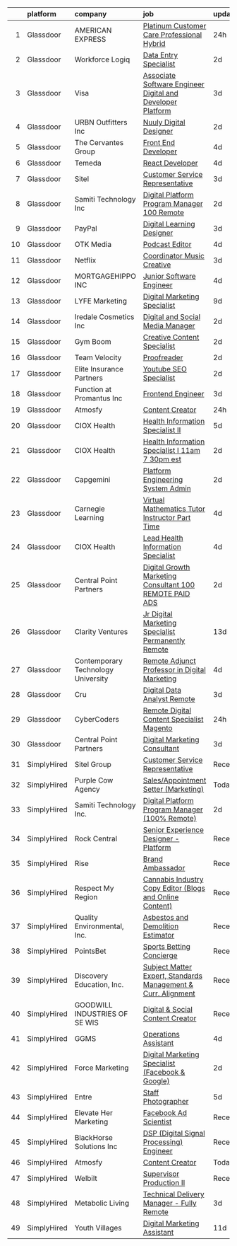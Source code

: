 

|    | platform    | company                            | job                                                                                                                                                                                                                                                                                                                                                                                                                                                                                                                                                                                                                                                                                                                                                                                                                                                                                                                                                                                                                                                                                                                                                                                                                                                                                                                                                                                                | update_time   | location             |
|---:|:------------|:-----------------------------------|:---------------------------------------------------------------------------------------------------------------------------------------------------------------------------------------------------------------------------------------------------------------------------------------------------------------------------------------------------------------------------------------------------------------------------------------------------------------------------------------------------------------------------------------------------------------------------------------------------------------------------------------------------------------------------------------------------------------------------------------------------------------------------------------------------------------------------------------------------------------------------------------------------------------------------------------------------------------------------------------------------------------------------------------------------------------------------------------------------------------------------------------------------------------------------------------------------------------------------------------------------------------------------------------------------------------------------------------------------------------------------------------------------|:--------------|:---------------------|
|  1 | Glassdoor   | AMERICAN EXPRESS                   | [Platinum Customer Care Professional  Hybrid ](https://www.glassdoor.com/partner/jobListing.htm?pos=101&ao=1110586&s=58&guid=00000181ec0c16cea24595dbbc216a75&src=GD_JOB_AD&t=SR&vt=w&cs=1_5a43752a&cb=1657522625000&jobListingId=1007995810946&cpc=39A4E8CE329AB187&jrtk=3-0-1g7m0o5ppghr6801-1g7m0o5qa2ff3000-d34c5b42e18b3c03--6NYlbfkN0A5nblP0AAnhgopED8_ojjQZxlXcLntPBcvKwP4k1GUfLPORtmzN_ZAa2GorthJNwENB872EJGrXA1RvadZoPnOwWLHe5oTMtfzkP-d-LK8xb1U7AFwmVJ3cCm24VfYuxIRQ2JAVI6gk1-MPQuGfSyi-i2mYA1h_g9a4C9pc_QOeNp0ioOQVUGDZRi8Je5KMNCieUJqvupT18pwp0QL-NmKbDa63OTD_smjF9_Fw1WcJsuULKtRSlK_l4dRAj5O-NLlH2s_U6fLNGZqExAoSK_B-H0PI_RX2fdy86VbjH-j-oXnpGQoJ7xrBUFIC7z5xAVf5vl55QzDgozhci368CM0ttB4LgytKgh3_oITFwG2TwSnKOT3HuWIU66KW-dcajU7WH3huHd3h6jufqgpM0qqJNNel78DB3IdGwoXDghuXyE6P0aRfOnk7E8Ok3NiGq8%3D)                                                                                                                                                                                                                                                                                                                                                                                                                                                                                                                                                                                   | 24h           | Sunrise, FL          |
|  2 | Glassdoor   | Workforce Logiq                    | [Data Entry Specialist](https://www.glassdoor.com/partner/jobListing.htm?pos=105&ao=1110586&s=58&guid=00000181ec0c16cea24595dbbc216a75&src=GD_JOB_AD&t=SR&vt=w&cs=1_f70ec2f1&cb=1657522625000&jobListingId=1007993801614&cpc=2CAED5C921A5F994&jrtk=3-0-1g7m0o5ppghr6801-1g7m0o5qa2ff3000-1d77477676b70364--6NYlbfkN0BhgsxSwl5lo7QzTbtXQkwPrIx61OQPxpk1VFOKOTLj9cEu6ZwTgNE0TNWZoeC26IaSbeOT9mslhoEPhH06irSb-EuwNuNfkgCZP-Dz_vK51_ixdXCYwzMkIu4FDFsuiyOTpZ3ou_SXdOvvHhTaH4cDSZfv_4q7y-d5rHAho3N2WSeeVQ-UEt3a4mS1VVvy-rKf-MS1BFRlSs_T4vMzcX9t3tKsEu57MYtDfN8AAVzRrTOcQV_ZIssWsrMiUhLQknpEqr3tDkHYsfUssNcnNiVF7sHTYQplkxbJikHHauIjCNde5i-JgBwo4fKANe2iCTZHUwNDbcbTbnKfsJYUtVLHqlmIp-sIMuihU_hkwK1bsQg_X6TAQOYWNZKkHuwl7mNbIsaR7M1IWTGFnMPMBt9r6w9h_-ULQI_DX0y0oZSFQzcIE_4w6Z2XiyNNNamqu2j29pTcslfFL_gVazCl6Ym90c2Ka5s4YLeBKOKSaD4XzHkH7jJyknvRQldPYWeIFzxrHYDbS1b_F8C6ZkPOb0-Rung9wt6_kJ-Ih4p2yMGE1br1tSuVvzkarFuDbaio63SvXQhMbGnGPPUhCTJ94sExsVkywuGDXhZGuIT-mPiPPpo9ZpFY5tJBvk-QCTxB-OKipmvc4ommI4Q9FHYnJFNGAMYRnvgyyLUxpNe6FlLAIwEoSoxqk8ftGw6aXAL89F-TtFEdzZQ--b5nQbGrCuon9lP3yiA5tHusXrdKHeno6Ke0lIdP9ehz)                                                                                                                                                                                                                                                                                        | 2d            | Orlando, FL          |
|  3 | Glassdoor   | Visa                               | [Associate Software Engineer   Digital and Developer Platform](https://www.glassdoor.com/partner/jobListing.htm?pos=126&ao=1136043&s=58&guid=00000181ec0c16cea24595dbbc216a75&src=GD_JOB_AD&t=SR&vt=w&cs=1_af760d67&cb=1657522625003&jobListingId=1007991672651&jrtk=3-0-1g7m0o5ppghr6801-1g7m0o5qa2ff3000-886bb601f2335af4-)                                                                                                                                                                                                                                                                                                                                                                                                                                                                                                                                                                                                                                                                                                                                                                                                                                                                                                                                                                                                                                                                      | 3d            | Miami, FL            |
|  4 | Glassdoor   | URBN Outfitters  Inc               | [Nuuly  Digital Designer](https://www.glassdoor.com/partner/jobListing.htm?pos=123&ao=1136043&s=58&guid=00000181ec0c16cea24595dbbc216a75&src=GD_JOB_AD&t=SR&vt=w&cs=1_eee33894&cb=1657522625003&jobListingId=1007993762774&jrtk=3-0-1g7m0o5ppghr6801-1g7m0o5qa2ff3000-cd12b5992374bfbd-)                                                                                                                                                                                                                                                                                                                                                                                                                                                                                                                                                                                                                                                                                                                                                                                                                                                                                                                                                                                                                                                                                                           | 2d            | Philadelphia, PA     |
|  5 | Glassdoor   | The Cervantes Group                | [Front End Developer](https://www.glassdoor.com/partner/jobListing.htm?pos=128&ao=1136043&s=58&guid=00000181ec0c16cea24595dbbc216a75&src=GD_JOB_AD&t=SR&vt=w&ea=1&cs=1_e6b25e91&cb=1657522625003&jobListingId=1007987592649&jrtk=3-0-1g7m0o5ppghr6801-1g7m0o5qa2ff3000-b47686ae019cd46d-)                                                                                                                                                                                                                                                                                                                                                                                                                                                                                                                                                                                                                                                                                                                                                                                                                                                                                                                                                                                                                                                                                                          | 4d            | San Juan, PR         |
|  6 | Glassdoor   | Temeda                             | [React Developer](https://www.glassdoor.com/partner/jobListing.htm?pos=113&ao=1110586&s=58&guid=00000181ec0c16cea24595dbbc216a75&src=GD_JOB_AD&t=SR&vt=w&ea=1&cs=1_6f2499e5&cb=1657522625002&jobListingId=1007987835717&cpc=F4EED0218A761C36&jrtk=3-0-1g7m0o5ppghr6801-1g7m0o5qa2ff3000-8efd362505ec4907--6NYlbfkN0Cdyrb_-SYpjIsC7ShR4LTJruqxAexHI1Km_0W0EzpI0TW7AkFEGeTk7U9uX7WBMWb1CWLmVDScP2RJSem67pTjIBS85lMR3Q5ouUbMkiy_LRrLkg7-D_GAFZ8XWoE2sRqttQSVBGEsw8VcgNib9Vr_mkOGZsgAQpXdyOzA8QJAfRVqH_jUMU4pKXOkLqM2ZfySXwx8NFpxEGYYmnp9RlrjZe_TMcn6zPlH7pgofe3MAhRfDN2GPY-D4C8W9OEb93H5HU_Bue7s_T4KHB-ivlz9sMuhxpm8SFYC7MRP0mFUmWeVaiRbgTG7RQ2Z6UmWHtNYx2-1btfKZR75aFImeNcZPa_pboPEzlMhTxxxTuA9zGeXTamTk-SfvDX3lPxdn8UOajZN06aiKtwEQf2y0vBk5S1bBeYMDG13Y9GKZtM_yuRI9ngAxgZ8UUa4xMT4juZzhEpZbMpTADcfHvrKfaClSGdNA0rDcqFfNUFRrtIIglhOu4u1diB8)                                                                                                                                                                                                                                                                                                                                                                                                                                                                                                                                                         | 4d            | Remote               |
|  7 | Glassdoor   | Sitel                              | [Customer Service Representative](https://www.glassdoor.com/partner/jobListing.htm?pos=111&ao=1110586&s=58&guid=00000181ec0c16cea24595dbbc216a75&src=GD_JOB_AD&t=SR&vt=w&cs=1_1c1a61e2&cb=1657522625002&jobListingId=1007989875299&cpc=AC285F3A3ECA6BB0&jrtk=3-0-1g7m0o5ppghr6801-1g7m0o5qa2ff3000-752508cfb2376de3--6NYlbfkN0CBtZxUpP1QTOYFeIJnsNrvL2IvFQoGtsAuEWSa46ujWTO27SBF9NAbAi4Af_de6d7OXJgNU_BkdgF95JzOwei9Dcker9eViXm8hoaWrO-KQKninH3GNgPBwbi0Hwhd-ASxItO0S4m2DUkaD_VxQEpzQQwUWlB2fCx_Es2NtRaCtWX_-QUeSgCdN2D5b54rcG8mo13e52zrsd-rRWsBSR8C0q5aSplHSyzu1EEXRAixGoGc4NFnRRigYjrGShP5UGhJJ6sXwYDozgMqlfsKXBpwXQuUGWzN0L0MfiAzP0GQ6dgtnTAQYCQODVayvngmbcvKq658hpFakCq-IR1giUt2xgRjSgyUVCXYsqAUjprgnMkljESn-aOU3Zw5L8PXHmX1qVPqibWy0N4CGbNuVrpTCwCewWoZnXK8HSl2pxcajsO-Jf652oufuucMIlIWhfK6Q2HRSE4pVDowsgZRtvXm5XsUaFLUQDzE5f1hU1r820Qfhwa57JyM)                                                                                                                                                                                                                                                                                                                                                                                                                                                                                                                                              | 3d            | Augusta, GA          |
|  8 | Glassdoor   | Samiti Technology Inc              | [Digital Platform Program Manager  100  Remote ](https://www.glassdoor.com/partner/jobListing.htm?pos=120&ao=1136043&s=58&guid=00000181ec0c16cea24595dbbc216a75&src=GD_JOB_AD&t=SR&vt=w&ea=1&cs=1_06b152b9&cb=1657522625003&jobListingId=1007992792195&jrtk=3-0-1g7m0o5ppghr6801-1g7m0o5qa2ff3000-96b973a7a828d5d9-)                                                                                                                                                                                                                                                                                                                                                                                                                                                                                                                                                                                                                                                                                                                                                                                                                                                                                                                                                                                                                                                                               | 2d            | Remote               |
|  9 | Glassdoor   | PayPal                             | [Digital Learning Designer](https://www.glassdoor.com/partner/jobListing.htm?pos=129&ao=1136043&s=58&guid=00000181ec0c16cea24595dbbc216a75&src=GD_JOB_AD&t=SR&vt=w&cs=1_6bc75c77&cb=1657522625003&jobListingId=1007991127897&jrtk=3-0-1g7m0o5ppghr6801-1g7m0o5qa2ff3000-5b5770a6b998f4fe-)                                                                                                                                                                                                                                                                                                                                                                                                                                                                                                                                                                                                                                                                                                                                                                                                                                                                                                                                                                                                                                                                                                         | 3d            | Illinois             |
| 10 | Glassdoor   | OTK Media                          | [Podcast Editor](https://www.glassdoor.com/partner/jobListing.htm?pos=121&ao=1136043&s=58&guid=00000181ec0c16cea24595dbbc216a75&src=GD_JOB_AD&t=SR&vt=w&ea=1&cs=1_1bc22a08&cb=1657522625003&jobListingId=1007989203597&jrtk=3-0-1g7m0o5ppghr6801-1g7m0o5qa2ff3000-e72d59ca22446144-)                                                                                                                                                                                                                                                                                                                                                                                                                                                                                                                                                                                                                                                                                                                                                                                                                                                                                                                                                                                                                                                                                                               | 4d            | Remote               |
| 11 | Glassdoor   | Netflix                            | [Coordinator  Music Creative](https://www.glassdoor.com/partner/jobListing.htm?pos=119&ao=1136043&s=58&guid=00000181ec0c16cea24595dbbc216a75&src=GD_JOB_AD&t=SR&vt=w&cs=1_b36441e9&cb=1657522625003&jobListingId=1007991470733&jrtk=3-0-1g7m0o5ppghr6801-1g7m0o5qa2ff3000-28ee31d8c2f4f4a3-)                                                                                                                                                                                                                                                                                                                                                                                                                                                                                                                                                                                                                                                                                                                                                                                                                                                                                                                                                                                                                                                                                                       | 3d            | Los Angeles, CA      |
| 12 | Glassdoor   | MORTGAGEHIPPO  INC                 | [Junior Software Engineer](https://www.glassdoor.com/partner/jobListing.htm?pos=122&ao=1136043&s=58&guid=00000181ec0c16cea24595dbbc216a75&src=GD_JOB_AD&t=SR&vt=w&ea=1&cs=1_597bd1b4&cb=1657522625003&jobListingId=1007987536936&jrtk=3-0-1g7m0o5ppghr6801-1g7m0o5qa2ff3000-534fa2c3c47515f8-)                                                                                                                                                                                                                                                                                                                                                                                                                                                                                                                                                                                                                                                                                                                                                                                                                                                                                                                                                                                                                                                                                                     | 4d            | Remote               |
| 13 | Glassdoor   | LYFE Marketing                     | [Digital Marketing Specialist](https://www.glassdoor.com/partner/jobListing.htm?pos=110&ao=1110586&s=58&guid=00000181ec0c16cea24595dbbc216a75&src=GD_JOB_AD&t=SR&vt=w&cs=1_4961f00d&cb=1657522625001&jobListingId=1007976851607&cpc=8795CF9063CD573D&jrtk=3-0-1g7m0o5ppghr6801-1g7m0o5qa2ff3000-98cbbdf8a8ab705b--6NYlbfkN0Bn_QP1mB-qITnm4Vz5PyfqYTbW9sbsjBCIFcmJsZI4dbTlgihtUYmEQYVCVgtJhTbm5CqPMGTaNEqzAzzEAl7lcs5Z3iQcANYZupj8XkkaShpjLUlKTUiPuAvDjJDyzz90GSg2pbJ_akwjknHwDYvsnCCABu-Rc3-oEG70eKnWV0Phz5ZI_ctxVRGN0PaLoFHHyi7B3ssB7iWlN63rPLV1cvs9ZH9la7DOHROW0hbCx5xXe37a8yXE-IszDRoP4i5nLauuithHUGDifVkwXXPgP_5XUY6xRlbjuKWmr8LGHvl8R03oMeY5kjTO8lOUihbuYYWTFIygpouLH00FbdRt0vyRtAZcgmTEIhLR8dqM2g6O6HgqEHX60H4Rl83Km4rGp3UdMqW8r4xOXnENqz_-f-AX6y4N32p6dSluhAMEG_F-DffVSKnSjAGIm9DgOJkjr-Mysbtdh2En9J2PGTf3qqv2UwOng4xSgZNgM32mNjzZ2XR2a1m4-_P5zNPXRX0%3D)                                                                                                                                                                                                                                                                                                                                                                                                                                                                                                                                   | 9d            | Remote               |
| 14 | Glassdoor   | Iredale Cosmetics  Inc             | [Digital and Social Media Manager](https://www.glassdoor.com/partner/jobListing.htm?pos=108&ao=1110586&s=58&guid=00000181ec0c16cea24595dbbc216a75&src=GD_JOB_AD&t=SR&vt=w&ea=1&cs=1_2c4a1733&cb=1657522625002&jobListingId=1007992818015&cpc=1160948BCBA38B5B&jrtk=3-0-1g7m0o5ppghr6801-1g7m0o5qa2ff3000-4dacc5ebe9751fcd--6NYlbfkN0Aewy1G04T2LkGqGLLVS_48ZJBF-shEjrOl0toiIGVrmCXuzT68Aru7xZsMFgdZXC6AONQts71Djyp90-s1vjG5GyLBFHc3ZXYJc5JU9FPEiIHLIYcmaWf7M-I7dHxXzXE59UgakgU_4Ib5ODf8oEaYzdy28OsMlK7Fl-_gNzuylNbjuy_GFHN-3FobqXmLZKSAN933lmuhM9LHaMKpBOrS9EPCWceba4Lf75PPBhWPyMK6zucOOJJyKmr_QlJx0TVp9Nte01lhtnJOqEAo0wCDtTBtU-n_GrtnDUXX0eLsmL44lBieNDSAR4bpYxm2IJwqVrrJmNhNPxni7CvAq4KehvJEzmaM7AXnKTfc8vYyLBFAeCYLdQQ8gFtDr5l1PgDqDm8iDxgtvO7dm3GnFVcGnw5_oU2eWBkuALspPppfFJw4mFh50PvmRF6_ZAkqxSq5lU_10SU2bHtn5AFaktyZFSQYJJdGbqqRv2ezJ8WklkBPh8eIagvO4Gp_uVnuK-WkdH4z8YVEkw%3D%3D)                                                                                                                                                                                                                                                                                                                                                                                                                                                                                                            | 2d            | Remote               |
| 15 | Glassdoor   | Gym Boom                           | [Creative Content Specialist](https://www.glassdoor.com/partner/jobListing.htm?pos=114&ao=1110586&s=58&guid=00000181ec0c16cea24595dbbc216a75&src=GD_JOB_AD&t=SR&vt=w&ea=1&cs=1_3f421398&cb=1657522625002&jobListingId=1007992657337&cpc=AC285F3A3ECA6BB0&jrtk=3-0-1g7m0o5ppghr6801-1g7m0o5qa2ff3000-45ddfb3ab73f5fe5--6NYlbfkN0AoDDpkrGhtzKE0gVp1BlX-LnPD9pSPoLM4cZg7PJyRwZqjT2UnIF37LUp8MH-PkZi8lFaO6WANdPVp6a7HUwWOUDA0YTHVyu9Z8xnAncRL6nqk_yD-dYgbzEdrb0_RGBRb83S7sBmld9xIAU_6r696Ko8BzsbyOaXmNd8WC-tVnr7Un_2I5-7FzygGtY7KgID8M1jRv7RLEK9H_Ts7sPH51wuj53U3fQbVdzUjjIRiAbysqlTrXSVQfPQqd_fq0wzs9XMYbaUpXytsWS5550hugMJh42e0__4hz0SUqdpZfez623bHMnnkrizwaUxpq3Yzy7ic38bl5JAt5ZzBjQwd_MBooGJkd6-OiMQpFsOATmcm4cHCxzux1DvPMVY53DX7m_JQKg5MX6MztfyzAn7ofDVbV6yE9EljaJYid6stHPbtlXj2PnxENlv7hieJ7PHYlF919TFp1kEwOTttVmY67Cs-HO1vdmnPnAh6kGnzCLulxBl2SHggpm51p7jrjfI%3D)                                                                                                                                                                                                                                                                                                                                                                                                                                                                                                                               | 2d            | Remote               |
| 16 | Glassdoor   | Team Velocity                      | [Proofreader](https://www.glassdoor.com/partner/jobListing.htm?pos=102&ao=1110586&s=58&guid=00000181ec0c16cea24595dbbc216a75&src=GD_JOB_AD&t=SR&vt=w&ea=1&cs=1_59870f97&cb=1657522625000&jobListingId=1007993389675&cpc=F41FEAB56D215062&jrtk=3-0-1g7m0o5ppghr6801-1g7m0o5qa2ff3000-809c51214d13a0b1--6NYlbfkN0BmIoKocX2EPZz2-LnVx7uj6CrWseJC8UJJqrhDAcGvGfTUz-81S-AEmN6GfX3PFfr7bJ4j5-hUC4xr7eaU-VB48PeJ6-Y6YzZVufYJlY6SnM82KonuKK3JxL58WUmntpuRHc4WORWTQvoqeH8Ii3rYLd8_Xj2RzeXD5Bdn2mDZGGQZ-TM9_Rs3nQy_TwhRe7lOO5W3MctCnbUPr7w33w_K0-OZqMeovoRZ2KOA6n77RkaNkArEjZW-cU-qb2zLqCUqnBvEV-oljpB63AVaSMYOSoeceZcimPXf4mvOZ6P6a0duD0RXyMCrddKlIq0IF107Z3MnMdahr4ZtLOEhAY_GB9f4qdIZQQEKSLna_OWuPyocAE8HN69N2xDKjStBiS60cyJJNhBL2uXneH_X9NBlO1lnODo4pfWYEVKza3TNn9EoLqO6ev67hzkal6I2Hc3mURdWAjyd0LcTuLhetdT4BM53ay9A502CZOx-FDpys8FMkVjBxnG8)                                                                                                                                                                                                                                                                                                                                                                                                                                                                                                                                                             | 2d            | Remote               |
| 17 | Glassdoor   | Elite Insurance Partners           | [Youtube SEO Specialist](https://www.glassdoor.com/partner/jobListing.htm?pos=107&ao=1110586&s=58&guid=00000181ec0c16cea24595dbbc216a75&src=GD_JOB_AD&t=SR&vt=w&ea=1&cs=1_2f0263e4&cb=1657522625001&jobListingId=1007992876924&cpc=59DEFF8D475298C3&jrtk=3-0-1g7m0o5ppghr6801-1g7m0o5qa2ff3000-0db63f079ea86945--6NYlbfkN0B4jp5mfsiLEiFpPCxOna81i2z6rJx9ZIZWhVZJ6SFnYdojp9oLC1tuadRJji88EJ-BL_1h0P222kr9uxNhb5R9mwkiSCt7dNvwDHFeqhYt09eStS_aYuKcIq-Pw7uOqZXggkJWrE89fvoUfA5xYVu3NrRZf2mx7OPxl9u6NL9OQbC50vPlDT8Fn7aKdQwlU70H6PAOyd5dZhDO6SL6ZjaAYQ9f2zZyWxriHav7_6c8peRbC9h895n50Y13ZD51dki7CXTW1otx76P0jAosiKaFi-jqlSB9N8n51ropnFRfvRD5sZTEfM1-4DwpoifH-NmfjmDuNUhJrR6Doke6XZtocaiL5AeWV8o2LUZSduMGisXwOzyolLYNPyhWAT695QDtm3S3BGEH28IaFsePofv3UDhHikUcJlZCMvrjFC3UlLlG3dlqAtk77YX6qElD8wm8ucaemC1P9zjdzhyJO_pk5yBkM21YqMnymAaSiVHV2CfxwwiH6J_GUIhh_HMzFCU%3D)                                                                                                                                                                                                                                                                                                                                                                                                                                                                                                                                    | 2d            | Remote               |
| 18 | Glassdoor   | Function at Promantus Inc          | [Frontend Engineer](https://www.glassdoor.com/partner/jobListing.htm?pos=125&ao=1136043&s=58&guid=00000181ec0c16cea24595dbbc216a75&src=GD_JOB_AD&t=SR&vt=w&ea=1&cs=1_b6bb29f3&cb=1657522625003&jobListingId=1007990199027&jrtk=3-0-1g7m0o5ppghr6801-1g7m0o5qa2ff3000-1d501c1dea3f2946-)                                                                                                                                                                                                                                                                                                                                                                                                                                                                                                                                                                                                                                                                                                                                                                                                                                                                                                                                                                                                                                                                                                            | 3d            | Remote               |
| 19 | Glassdoor   | Atmosfy                            | [Content Creator](https://www.glassdoor.com/partner/jobListing.htm?pos=104&ao=1110586&s=58&guid=00000181ec0c16cea24595dbbc216a75&src=GD_JOB_AD&t=SR&vt=w&ea=1&cs=1_db914d0c&cb=1657522625001&jobListingId=1007995675294&cpc=AC285F3A3ECA6BB0&jrtk=3-0-1g7m0o5ppghr6801-1g7m0o5qa2ff3000-955d524645b7231e--6NYlbfkN0CI0tVAyKtA5JPYpcY2wKYnv5wYeljf52W-MaaohY9aFFg5YMDqdi-Wl1pTnbtxwMM_F1EfE8Ts-GVuJ6A9XnrkfGE0tji4dIyGoP29O89Wfk_rN5OqJjZm_dYFNR8po38v9D451mxOgiQRBz36bt4DbdeycYzpXG3V_fX1ajHiNMP3sCv7fWVPjILL9ncBtGFrCo4HeATA4JxFgFbR7qnecnOyyX2-3gSfEEyDX5TFhP0d1S8UiMIxIQFcrKY-QVT4Qin1MJgZOCMaIjFGleNAehjClMQ8qkCVjtBJQe6nkyFLRbmM9Ln5fJizQ3PlHAb0TfaW1VQMGNCWtgxyvd4Fguo9WLLeu5oWiSqrKmVx86L9v6RfpUGhzAasXSfn_WE4KoOzHgE3JBoTCPsbgUDnshD7saQ9QxV9bYJy6JOUR0dXHpfcpeZv6oejpDNTKChrjNREsnuVE9A2DaY9YSGn_cxNjpVEpGCUmJ2YnqKneVqp-DRkVrLd)                                                                                                                                                                                                                                                                                                                                                                                                                                                                                                                                                         | 24h           | Remote               |
| 20 | Glassdoor   | CIOX Health                        | [Health Information Specialist II](https://www.glassdoor.com/partner/jobListing.htm?pos=112&ao=1110586&s=58&guid=00000181ec0c16cea24595dbbc216a75&src=GD_JOB_AD&t=SR&vt=w&cs=1_b3f48c9a&cb=1657522625002&jobListingId=1007985106958&cpc=8795CF9063CD573D&jrtk=3-0-1g7m0o5ppghr6801-1g7m0o5qa2ff3000-47309df6e88e8936--6NYlbfkN0DmVkbSMMk0SKBlrQ160sntKeTFoLu9cDfRQznIgsntp_qWLZxp7XF70qvPNt07L4vXMeaizpt1lxCjr8tXz6_shrics08F26bR435lvROnrQdFANrCXvcSSdoRWN3bJCO_eqIxVJDA1Sf6F4itk7vMvYXp1bF1LIMaBvOIQbDisUsq9cHiIajSqKV5SzvcggzRE20cuTbKYewzm7UgH42Naqfwe_JghclziyQ74-dX2J9w2tNvg4Tsb8pW7EXpBeDhRYjVbSKH-wOVV7pO3ho3MkVVAnccYMG4mr6xk5xvL0Ajso3KBWnIP0VeHk-hoHDwvHbj-xI0d3NdGVUR4VVzPjt7LG-kPZGrzVP2VR36jkyVaIkRVFvUi2Gari0dYlv_DFZF5qbvzl_Gn33dponGBEVLJVSYvb4iXjlQgtIgIaBRo33xYaV1Is7iwRPAtpirZkDzBIiVcqAjyijpaTmbEpEmW9aVC0EIid3sVq6lmT9aYSBf1PNkutekUKINuwD9sZkELZ0VEfqQHwelIYENXPFY6R_2ARex4iWrrCeMJC0YSSQZMKZVv4-5tjBlZhOCbcOfBM0s_Efshd7DdHjGMgT_hq_Q7fkhiC6QCKKW5d7viP2jl8IbnSulrsPz9XoDJqQS9PIqAbs9OYuf0IuYPvt--R-SRvpIpsstXW5XoBURRbELQyfxkU33vAKWjL5NVe1quMgcJqq2nkyAaDkT3UkclFAfUPVCNRJwQJFcSg%3D%3D)                                                                                                                                                                                                                                                                                 | 5d            | Remote               |
| 21 | Glassdoor   | CIOX Health                        | [Health Information Specialist I  11am 7 30pm est ](https://www.glassdoor.com/partner/jobListing.htm?pos=106&ao=1110586&s=58&guid=00000181ec0c16cea24595dbbc216a75&src=GD_JOB_AD&t=SR&vt=w&cs=1_efdf077e&cb=1657522625001&jobListingId=1007993889271&cpc=8795CF9063CD573D&jrtk=3-0-1g7m0o5ppghr6801-1g7m0o5qa2ff3000-e6f9b7a70bd195fa--6NYlbfkN0DmVkbSMMk0SKBlrQ160sntKeTFoLu9cDfRQznIgsntp_qWLZxp7XF70qvPNt07L4uR588u_Lz_PFx_o3dw6S-pChc5f0DJHeZ7jYq3IbSDOsKHAetZLk47UcNdvuqBymqHTMWM433K1TlzXyFlzoHeuDbhyGrveWWAxan7PaT1SyzuMtCLVGhhPpQnX_Oq9c6mtnc9CJcinUVLxLCK61-O8as96SQI6iNxUIQCkhZhBnjM_oEK8AwsXhg4agFxQ-FZ2VE5jPGlugUOn09EutxTrVqgKvgIN0efhnr7SDqCniZLUExIkqNxt0IWUx7zT6ruw8D5j3hFYecxAONnvjr26mhySLgRemmU3PytqVpEha9EIZfC_2tPeTXhF6-JSz0kd_GDhUwBukdz53DB-iTrZY2892oUkPV7N5a-aoRGhzs5aOTRkGwd6A-URaDVE4EZeTZxs_uf0JhfGyag7IC41PcJ5Om6WAN-p8_4prs_f6M02LUxtBi3Av-1KcvyIvFJypm3IeHiwUbB2ojS0fyZ-nK8zu1wMd5G55rWDLC3Hm37hd8AmPUnTAQGlD68unFLwB9mKY3NYKwg-wmvsTcOpmGVbrGp8mTErDtUIR19h0cOYiGva78iO1DUj0t-zdvyYdf4rgN89cALPmKS_rH0w25IFmYpnEQ7rnrXBEeXc5MsNd0LRd-5s-Kk2YCeB_6E2CEsWTbjrtJtpaJhj9aHprCi1TjYHSYjQQzanI-V8w%3D%3D)                                                                                                                                                                                                                                                                | 2d            | Remote               |
| 22 | Glassdoor   | Capgemini                          | [Platform Engineering   System Admin](https://www.glassdoor.com/partner/jobListing.htm?pos=130&ao=1136043&s=58&guid=00000181ec0c16cea24595dbbc216a75&src=GD_JOB_AD&t=SR&vt=w&cs=1_676f5c81&cb=1657522625003&jobListingId=1007993049464&jrtk=3-0-1g7m0o5ppghr6801-1g7m0o5qa2ff3000-1c78caefc365792f-)                                                                                                                                                                                                                                                                                                                                                                                                                                                                                                                                                                                                                                                                                                                                                                                                                                                                                                                                                                                                                                                                                               | 2d            | Remote               |
| 23 | Glassdoor   | Carnegie Learning                  | [Virtual Mathematics Tutor Instructor  Part Time ](https://www.glassdoor.com/partner/jobListing.htm?pos=124&ao=1136043&s=58&guid=00000181ec0c16cea24595dbbc216a75&src=GD_JOB_AD&t=SR&vt=w&ea=1&cs=1_6478ce95&cb=1657522625003&jobListingId=1007988148091&jrtk=3-0-1g7m0o5ppghr6801-1g7m0o5qa2ff3000-a9aeb6dce37f8710-)                                                                                                                                                                                                                                                                                                                                                                                                                                                                                                                                                                                                                                                                                                                                                                                                                                                                                                                                                                                                                                                                             | 4d            | Pennsylvania         |
| 24 | Glassdoor   | CIOX Health                        | [Lead Health Information Specialist](https://www.glassdoor.com/partner/jobListing.htm?pos=115&ao=1110586&s=58&guid=00000181ec0c16cea24595dbbc216a75&src=GD_JOB_AD&t=SR&vt=w&cs=1_92554ed1&cb=1657522625002&jobListingId=1007988586968&cpc=8795CF9063CD573D&jrtk=3-0-1g7m0o5ppghr6801-1g7m0o5qa2ff3000-1a948b6eef168616--6NYlbfkN0DmVkbSMMk0SKBlrQ160sntKeTFoLu9cDfRQznIgsntp_qWLZxp7XF70qvPNt07L4sLMNS7NirUEsbFWq_acaR354NkUa8f5Nz217D42lXXR0MQX6HunLroT9b1KbvJFV-pnMEMuoN8IMKxUq_lPwQJt_1Cb9UpO6479VBBiLEJLb5M_agDJ82SC-caDEbsFgMD3bwWFz4sjUR8fPm9SrJIITb309vyXjEYUUEkDiETHLf4mJSMKGXe9f_-6xZVRLPdBHMMSFi3MF2VEvRFffUYLsnhYhhhjag8lEhgyyTi_RQ8jJLTN0p9C58-ZpZLTC2aPyMHlKebIq416OoU9TtJKqJEJFaE6EnWROj88tnrjyXRGANlTbRNT6fODhEXgbeHEC-xqP6z92iasNxdwLeAkBpZRmhJs7yE2_ohisyHCC_PSCOk2r-Frt6Xix7pFe8C4RWeU35xWaLp407SO3mIGPMIRttYz7Qjw1uJNLxs6YMTCbYeAzRt-IWNxg6wRhYxJeVv-e2rRujrBDEo4BeOEY8BKoITHC7kRiT611xoZ0jEbtY4-9BoWm-ZGAdg0nDj9YPOAjFEPcGaM8ldxeAJCD_Ie0cLeNpzorlVzxi0oLkwxjSIo54RzYdZwH67WuMTh-dLLnMM1F3bymmWan552jm1fnz7960HFQBhBsjsSVs6K8Pmv-ThbsPCctsXKJ0vK1YMcALl5xDoaGRytL7Hh1tpB8JnpyEAHdW-sG0qcw%3D%3D)                                                                                                                                                                                                                                                                               | 4d            | Remote               |
| 25 | Glassdoor   | Central Point Partners             | [Digital Growth Marketing Consultant  100  REMOTE   PAID ADS ](https://www.glassdoor.com/partner/jobListing.htm?pos=116&ao=1110586&s=58&guid=00000181ec0c16cea24595dbbc216a75&src=GD_JOB_AD&t=SR&vt=w&ea=1&cs=1_071e2634&cb=1657522625002&jobListingId=1007993403813&cpc=7F6F94E2229B3AB5&jrtk=3-0-1g7m0o5ppghr6801-1g7m0o5qa2ff3000-e2068f0a124a59cd--6NYlbfkN0C7S9erXqx7onWRBVnfrkvHoJft5r7GnmLgqRoqw23W0VYpYn569mNcL7t40GK1fFKE0_OkesfMxN7Sd2v5JGbL47FC5nUhHd5TaI5tEfskZRZzm654JqPCbI47zT9ntUtVPgrF20HdtKx17q9CyOOyM90iWB0DOkqN3O4hVxyN_33b64OBmvy130Ywmf6W-0N1Und-o8JP0lJxLPooHmSdSXy6-0Q5duUM6klTqz60q6cAy5Z2cNibjQ0-3t5-JTfmhRCjYlD0am8J0-cKegXyTnVaZqjPFwyzJeIjW4s1KggpB6-IAwBWPOpRddyUQw1WIkZ_oLD9GluwykK2-d-XW9jmYUmmsJIHqPzXluc1AdG9-IX5NlCdt7Ub5r5KYHEkN3CcAzHCGUf6g6HYl7qhixnw5UYkSVV4KlPTGTkxhBI1X8cDYFaPCPbQnZoQVT2i30lM_viWMfvZ0VHeEdSWwUpK9zMYRWAEdKw5euonugpA52ey133yX7qBDVQemBzbpvU-Qdg_-g%3D%3D)                                                                                                                                                                                                                                                                                                                                                                                                                                                                                | 2d            | Remote               |
| 26 | Glassdoor   | Clarity Ventures                   | [Jr  Digital Marketing Specialist  Permanently Remote ](https://www.glassdoor.com/partner/jobListing.htm?pos=103&ao=1110586&s=58&guid=00000181ec0c16cea24595dbbc216a75&src=GD_JOB_AD&t=SR&vt=w&ea=1&cs=1_7fa94ee6&cb=1657522625001&jobListingId=1007966514527&cpc=AC285F3A3ECA6BB0&jrtk=3-0-1g7m0o5ppghr6801-1g7m0o5qa2ff3000-6eb1675bedcca0a1--6NYlbfkN0CnFew2DKDg1ZcQYWs-jb3VbV8f9jsdYOzdab3qbwS2_eGDlZfIHCZciWvgKA9R3Bh4flxodM2jjo4563Em3LnMPMFPXN03GlVBLd9H78DS7VA2tIyRP51VNX-i4QhNfcxy5x_k3bkm31-H4trmSysJ34acY6NQS91USlwz2XAnW1JgBZE4-t3E9fwMbWtr5hzI4hVlXi_9c8Vp4vxYy4v2F6dNCxhi45DYa9wKP_0Nb2niUsiRGX7xjJIbT89m880-UL5-3Vu2PRMSKz1ovBo2sAFlOu4Abr-hRmMIOe0GXW6Z3suKRej1kI_sbUvnrEOBbZjjEPeudXLBu3RLItoiPFheSmgKCV0B5bvSHrJBXfXRacet26cywhmM5au8AQhtCDwGg_1O9OAn0w1aRxKPn9UH-Qpedw09yH35ItbwBa95X0Lqz0OmLkcDzX0kXzNHZQQdEnJ8XuEjqVrhRIpVKBBBJNWd_xrHBq3Udb2_QFh4EqhMhdDJAf6vyMaTY-3QvXofhMSWhKuvQqpUcRvc)                                                                                                                                                                                                                                                                                                                                                                                                                                                                                   | 13d           | Remote               |
| 27 | Glassdoor   | Contemporary Technology University | [Remote Adjunct Professor in Digital Marketing](https://www.glassdoor.com/partner/jobListing.htm?pos=109&ao=1110586&s=58&guid=00000181ec0c16cea24595dbbc216a75&src=GD_JOB_AD&t=SR&vt=w&ea=1&cs=1_a5a59e88&cb=1657522625002&jobListingId=1007986773335&cpc=3DB599BF2F4828F0&jrtk=3-0-1g7m0o5ppghr6801-1g7m0o5qa2ff3000-7a8d84bab13e9278--6NYlbfkN0C80P_TX6Tkd-TVOGWr3kwkEFNwETY9PvIyvY5vrxKWWseVsluPBgYn4EaKa1ESiw53h14_0QqOwRthZM1w16Iqsgdxxl1lcX_MzCQ1XmICgxzRofraBMF6dKUC1ap4g2lV9UGQA3we5LiLIUl0v49OdJc-rQ9KOp5Yiodbh0JfidbPDkLpR-3qg3_Mz5xuJL4RqCbMSV7TgwK8Oppko5xfOMYk-pK2929Hbt22DsP9hHlLpdfaZXUCxJ67J7xYSzwUZemecMpgT5pmFiQrTbMA3p2hQKu-UwuurdgIvc6uYltPoEX9OfE8c7AUIPK1Fr1i-PLKb8i8qVjcJ-8avCp_yuP_DXBUOv59gPKYZJAtP5wRlsTQLClZZZUrZkKU_jsT1Z5rMWzNZZSR_ZU_yC0YjnBYbVa6LBowT5yrwYExgxuWhx5wL9aYGN9G6n1lViEzOAT0TwC_6SvlRyisyrHsl8vEsQY131A31dNbbPAIrQRKXWdxVYQq7mx74Onq7frtnBBBrzkY9-GSVmrxAeNZoKWrWbY75bU%3D)                                                                                                                                                                                                                                                                                                                                                                                                                                                                             | 4d            | Remote               |
| 28 | Glassdoor   | Cru                                | [Digital Data Analyst  Remote ](https://www.glassdoor.com/partner/jobListing.htm?pos=127&ao=1136043&s=58&guid=00000181ec0c16cea24595dbbc216a75&src=GD_JOB_AD&t=SR&vt=w&ea=1&cs=1_88c5b4f4&cb=1657522625003&jobListingId=1007991106772&jrtk=3-0-1g7m0o5ppghr6801-1g7m0o5qa2ff3000-c8e122509b6af49c-)                                                                                                                                                                                                                                                                                                                                                                                                                                                                                                                                                                                                                                                                                                                                                                                                                                                                                                                                                                                                                                                                                                | 3d            | Orlando, FL          |
| 29 | Glassdoor   | CyberCoders                        | [Remote Digital Content Specialist   Magento](https://www.glassdoor.com/partner/jobListing.htm?pos=118&ao=1110586&s=58&guid=00000181ec0c16cea24595dbbc216a75&src=GD_JOB_AD&t=SR&vt=w&ea=1&cs=1_da83fc0d&cb=1657522625003&jobListingId=1007995314055&cpc=2CAED5C921A5F994&jrtk=3-0-1g7m0o5ppghr6801-1g7m0o5qa2ff3000-9a9fa58e2fc69f93--6NYlbfkN0CpFJQzrgRR8WqXWK1qKKEqALWJw739KlKqr2H-MSI4eoBlI4EFrmor2FYZMP3muM3BIApJ1Z86uN4HdR2ATx0fmIaPQMBuSgEfwm2w1wthQrzKITXQqxImJ8aiZ6lZy1BV2xXDLJ357WOt2TkVrJbzpQC6F46xKUVg4NQmgDDhYFin223jyr044E8akHXgRNf20PSIhPstVAtWBIZ2glwyX7oNMeS9nPUajnXmkx4nMYC4CAN41XsqKocnpF5HA0oGUiXgbjp8avO6ddxDum2-U0RWAsQEEhs6FSWNlydL9njzYDrCWACIwFVbsH0jbn80DmFVIbckdL-cubg4aJU8KQTAt3mOvHEst53cBfi6SrE7905Nw2nFog-KMwuQvQHn3Hvw7A_AGSazjOcF9P0gWPcnfOPBNWDKdWX1URGPIOLhOTENJcH1G8tWMNUYGo1HGvdB5gSu2zsjabobVF0Wde1y8v7P_Xzb0525u5sxLBkc4mQH-LJRZ3m2o7t7dMsvw6jc0g2JDCtr6vI87mjIFqOsXu_NLriBHUUz0S05Sq1SlExgV6CUupcAIJxwEpH1N67_OmuGvFjMgjGpRJ4GJYNRT2aeNe7txut2su65-COJ8hwE6wfczAEVvX3wKBXhERTDqkUMdrWjde7UA-JAqZqRdUGIl5IeldYjFZ6SE8HsoIICi1xbnGWlE_upLBv5T8T7QyH3mZlAo2Ada292vhUhUA6ofZ8AZyC-ukIYPo6C9sUs7rzlP0VWG1O3NdGJFZIJdDtbbvevCtGGzirAFqP3ZMI5tqIwCE8vV_l6x-Zpil569X3rv6BBxPeGaqCIZaQ-sQC6evOGcA7Q2Yb7IoaEJ8DLM9loI88igBznrhSLpuSAfbI-MIqeM3y5Tf6FK4T7EDSHiOtXo4LHSpoZL9KxpZTDfuOy0D3XecmQ6eLMl-_XXiPlax87kWYDMmbjmveGF8m7up_SAvry8lh7azLpuSF0v9LGOHC8BS37Qg%3D%3D) | 24h           | Atlanta, GA          |
| 30 | Glassdoor   | Central Point Partners             | [Digital Marketing Consultant](https://www.glassdoor.com/partner/jobListing.htm?pos=117&ao=1110586&s=58&guid=00000181ec0c16cea24595dbbc216a75&src=GD_JOB_AD&t=SR&vt=w&ea=1&cs=1_47d84c55&cb=1657522625003&jobListingId=1007990631460&cpc=42BEC95245890617&jrtk=3-0-1g7m0o5ppghr6801-1g7m0o5qa2ff3000-ac218d3b5edb8238--6NYlbfkN0C7S9erXqx7onWRBVnfrkvHoJft5r7GnmLgqRoqw23W0fEk2cB-SWedAAPnjN5vV2w7NS16GSYoTkBvqZNHgzN0ZaYmT3-ucihCU7lIim07nYX7KTKWHApuWKR-XB_y4F6OmNYHvEp2Nb3LEQCwUf1P09rY21VzXm811te7jbTCTNptQkxuxQpHBfkbDmbBDBCOkBl0dAhbydoGnCUgZaUqKvmuHKJr5sdkNgMVkbYjx6foIuxZ7otrL23u3VVaXlRGWnQDlAhaPjwBYOKAc26WGf2xl5K0j152mpEemagGnGZrpOE7ZbpnMOuNEosKZHR8zB8a2d1-7ZgXE4zw3rKjjiP5gt4iUyrdC5ssRtqs5h-hRZlvUcIDqvbDhjm5UYnkHvGzPGBg7_Cmp7Y_I7Qyn4IG-n0HryhEawtGng_4YToi0go5ttiN3lcJ034xH2zmcRfXLPHvZ8ha2LAVZzcqB8c7t7kMpP6NyjcTWkJIEIjsxAnZiJlYTL_Bdgn70Iyv7PBsM7tK9w%3D%3D)                                                                                                                                                                                                                                                                                                                                                                                                                                                                                                                | 3d            | Remote               |
| 31 | SimplyHired | Sitel Group                        | [Customer Service Representative](https://www.simplyhired.com/job/JAggpprA924lvtsC9jbNUoyAKIH5vcG9Kvh3eoD_p3lUVnDedkvFcw?q=digital+platform)                                                                                                                                                                                                                                                                                                                                                                                                                                                                                                                                                                                                                                                                                                                                                                                                                                                                                                                                                                                                                                                                                                                                                                                                                                                       | Recently      | Fishers, IN          |
| 32 | SimplyHired | Purple Cow Agency                  | [Sales/Appointment Setter (Marketing)](https://www.simplyhired.com/job/9oVufKrApivwTKpdcAs9HDkxITQwucPmUa3cm7ej53J-xvUa-ErY8A?q=digital+platform)                                                                                                                                                                                                                                                                                                                                                                                                                                                                                                                                                                                                                                                                                                                                                                                                                                                                                                                                                                                                                                                                                                                                                                                                                                                  | Today         | Remote               |
| 33 | SimplyHired | Samiti Technology Inc.             | [Digital Platform Program Manager (100% Remote)](https://www.simplyhired.com/job/fPWVQdChiyfOOabkWmpCZBEtmK8blDx0Pba7EFfy-OVvOw_vbefnGg?q=digital+platform)                                                                                                                                                                                                                                                                                                                                                                                                                                                                                                                                                                                                                                                                                                                                                                                                                                                                                                                                                                                                                                                                                                                                                                                                                                        | 2d            | Remote               |
| 34 | SimplyHired | Rock Central                       | [Senior Experience Designer - Platform](https://www.simplyhired.com/job/alolWizv0W4qiWg_sx4PQc0K3PlY3ygKtI2QISrytGkJECpv345yYw?q=digital+platform)                                                                                                                                                                                                                                                                                                                                                                                                                                                                                                                                                                                                                                                                                                                                                                                                                                                                                                                                                                                                                                                                                                                                                                                                                                                 | Recently      | Detroit, MI          |
| 35 | SimplyHired | Rise                               | [Brand Ambassador](https://www.simplyhired.com/job/mCZTIw_CLIBIdAycSS_ViYWDWlrBz2cfVEAfSEWmPXJQGVhv1caa7w?q=digital+platform)                                                                                                                                                                                                                                                                                                                                                                                                                                                                                                                                                                                                                                                                                                                                                                                                                                                                                                                                                                                                                                                                                                                                                                                                                                                                      | Recently      | Remote               |
| 36 | SimplyHired | Respect My Region                  | [Cannabis Industry Copy Editor (Blogs and Online Content)](https://www.simplyhired.com/job/ZzxMuS5AUyN5Wwld2svmew7hLMtvlGGIolTiRYZsiIrl2cTJv6hRXg?q=digital+platform)                                                                                                                                                                                                                                                                                                                                                                                                                                                                                                                                                                                                                                                                                                                                                                                                                                                                                                                                                                                                                                                                                                                                                                                                                              | Recently      | Remote               |
| 37 | SimplyHired | Quality Environmental, Inc.        | [Asbestos and Demolition Estimator](https://www.simplyhired.com/job/Xp28goQL8bI4DdsTIc2Kjjc6i45Qe6WuKmh6A-Ilm_89lSswagrnUw?q=digital+platform)                                                                                                                                                                                                                                                                                                                                                                                                                                                                                                                                                                                                                                                                                                                                                                                                                                                                                                                                                                                                                                                                                                                                                                                                                                                     | Recently      | Santa Fe Springs, CA |
| 38 | SimplyHired | PointsBet                          | [Sports Betting Concierge](https://www.simplyhired.com/job/hzHp-SCjDFVksna43IUUBtkZ1VR3nSoIpaRjk35QAcVXWW7khSn2lA?q=digital+platform)                                                                                                                                                                                                                                                                                                                                                                                                                                                                                                                                                                                                                                                                                                                                                                                                                                                                                                                                                                                                                                                                                                                                                                                                                                                              | Recently      | Colonial Beach, VA   |
| 39 | SimplyHired | Discovery Education, Inc.          | [Subject Matter Expert, Standards Management & Curr. Alignment](https://www.simplyhired.com/job/PQSRhQlAFe2i4tODhov0SHeKBslUzCbZW-37-re-dlaL-p2xKARkyw?q=digital+platform)                                                                                                                                                                                                                                                                                                                                                                                                                                                                                                                                                                                                                                                                                                                                                                                                                                                                                                                                                                                                                                                                                                                                                                                                                         | Recently      | Remote               |
| 40 | SimplyHired | GOODWILL INDUSTRIES OF SE WIS      | [Digital & Social Content Creator](https://www.simplyhired.com/job/YcxAz1b21u4DiH4KEWJpDNm90fpDfvcsFN2dbCwtMRgF6a83gsMIyA?q=digital+platform)                                                                                                                                                                                                                                                                                                                                                                                                                                                                                                                                                                                                                                                                                                                                                                                                                                                                                                                                                                                                                                                                                                                                                                                                                                                      | Recently      | Milwaukee, WI        |
| 41 | SimplyHired | GGMS                               | [Operations Assistant](https://www.simplyhired.com/job/1resRs63qIEquYdC7F7qJL0KpHraceg_A2TfIgQeAwOHWmxOnjgFsA?q=digital+platform)                                                                                                                                                                                                                                                                                                                                                                                                                                                                                                                                                                                                                                                                                                                                                                                                                                                                                                                                                                                                                                                                                                                                                                                                                                                                  | 4d            | Remote               |
| 42 | SimplyHired | Force Marketing                    | [Digital Marketing Specialist (Facebook & Google)](https://www.simplyhired.com/job/i41YTOK1d63RPKBRz4ZA_D0dcdjabWW48LNv_1VfKm87ug6kJ2mcUQ?q=digital+platform)                                                                                                                                                                                                                                                                                                                                                                                                                                                                                                                                                                                                                                                                                                                                                                                                                                                                                                                                                                                                                                                                                                                                                                                                                                      | 2d            | Remote               |
| 43 | SimplyHired | Entre                              | [Staff Photographer](https://www.simplyhired.com/job/zocyOvlieS6fyKiCBnG7maTvj6ESJiaCIv3aDNf4ZH-5IDYqD6wpyw?q=digital+platform)                                                                                                                                                                                                                                                                                                                                                                                                                                                                                                                                                                                                                                                                                                                                                                                                                                                                                                                                                                                                                                                                                                                                                                                                                                                                    | 5d            | Remote               |
| 44 | SimplyHired | Elevate Her Marketing              | [Facebook Ad Scientist](https://www.simplyhired.com/job/mHhMiTQoJLIRXOx8Fg7VfVIxXIPFSvipebVg9vJVA48F9e4GGn4JnQ?q=digital+platform)                                                                                                                                                                                                                                                                                                                                                                                                                                                                                                                                                                                                                                                                                                                                                                                                                                                                                                                                                                                                                                                                                                                                                                                                                                                                 | Recently      | Remote               |
| 45 | SimplyHired | BlackHorse Solutions Inc           | [DSP (Digital Signal Processing) Engineer](https://www.simplyhired.com/job/vGGM-9Iycewxcu-eQxWmtsW9IoCSJdUiNkN-a4Ff-4vwv5IS05C-EA?q=digital+platform)                                                                                                                                                                                                                                                                                                                                                                                                                                                                                                                                                                                                                                                                                                                                                                                                                                                                                                                                                                                                                                                                                                                                                                                                                                              | Recently      | Herndon, VA          |
| 46 | SimplyHired | Atmosfy                            | [Content Creator](https://www.simplyhired.com/job/gYRZvjRyYuU4YK-DIoQzworUXt971N5iRWmK8MDaz7DMVCjPtIbgHQ?q=digital+platform)                                                                                                                                                                                                                                                                                                                                                                                                                                                                                                                                                                                                                                                                                                                                                                                                                                                                                                                                                                                                                                                                                                                                                                                                                                                                       | Today         | Remote               |
| 47 | SimplyHired | Welbilt                            | [Supervisor Production II](https://www.simplyhired.com/job/WoqTzImVryLBdx201mV4zyLGdyDbzo6rZww0G5WV1uqyAT_Cxsdueg?q=digital+platform)                                                                                                                                                                                                                                                                                                                                                                                                                                                                                                                                                                                                                                                                                                                                                                                                                                                                                                                                                                                                                                                                                                                                                                                                                                                              | Recently      | Mount Pleasant, MI   |
| 48 | SimplyHired | Metabolic Living                   | [Technical Delivery Manager - Fully Remote](https://www.simplyhired.com/job/GJKL655vygkCudrd9vM4x884bikruP_P0JQN4WwYH3DSvEdh4oOsUw?q=digital+platform)                                                                                                                                                                                                                                                                                                                                                                                                                                                                                                                                                                                                                                                                                                                                                                                                                                                                                                                                                                                                                                                                                                                                                                                                                                             | 3d            | Remote               |
| 49 | SimplyHired | Youth Villages                     | [Digital Marketing Assistant](https://www.simplyhired.com/job/ZK_tBc38uuReWL2EuwjO-zxozMUuLUyxKMP6-iJifebD00SfuHvYyw?q=digital+platform)                                                                                                                                                                                                                                                                                                                                                                                                                                                                                                                                                                                                                                                                                                                                                                                                                                                                                                                                                                                                                                                                                                                                                                                                                                                           | 11d           | Memphis, TN          |